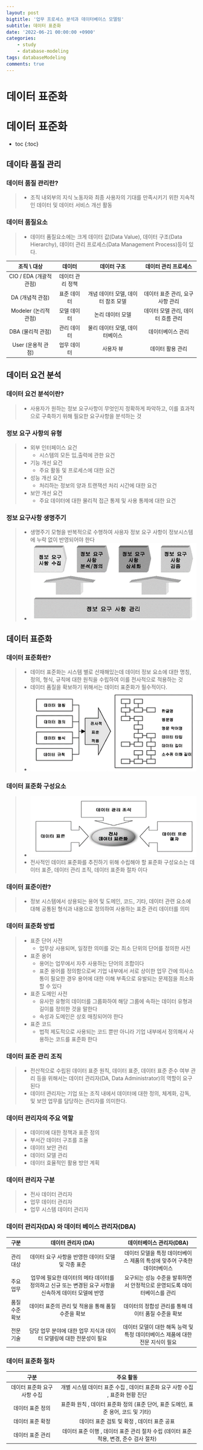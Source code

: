 ```yaml
---
layout: post
bigtitle: '업무 프로세스 분석과 데이터베이스 모델링'
subtitle: 데이터 표준화
date: '2022-06-21 00:00:00 +0900'
categories:
    - study
    - database-modeling
tags: databaseModeling
comments: true
---
```


# 데이터 표준화

# 데이터 표준화
* toc
{:toc}

## 데이타 품질 관리

### 데이터 품질 관리란?
> + 조직 내외부의 지식 노동자와 최종 사용자의 기대를 만족시키기 위한 지속적인 데이터 및 데이터 서비스 개선 활동

### 데이터 품질요소
> + 데이터 품질요소에는 크게 데이터 값(Data Value), 데이터 구조(Data Hierarchy), 데이터 관리 프로세스(Data Management Process)등이 있다.

|             조직    \    대상           |          데이터         |                   데이터 구조                  |             데이터 관리     프로세스           |  
|:---------------------------------------:|:-----------------------:|:----------------------------------------------:|:----------------------------------------------:|
|     CIO   / EDA      (개괄적   관점)    |     데이터 관리 정책    |                                                |                                                |
|        DA         (개념적   관점)       |        표준 데이터      |     개념 데이터 모델,     데이터   참조 모델    |      데이터 표준 관리,     요구   사항 관리     |
|       Modeler      (논리적   관점)      |        모델 데이터      |                 논리 데이터 모델               |     데이터 모델 관리,     데이터   흐름 관리    |
|         DBA      (물리적   관점)        |        관리 데이터      |        물리 데이터 모델,     데이터베이스       |                데이터베이스 관리               |
|         User      (운용적   관점)       |        업무 데이터      |                    사용자 뷰                   |                 데이터 활용 관리               |


## 데이터 요건 분석

### 데이터 요건 분석이란?
> + 사용자가 원하는 정보 요구사항이 무엇인지 정확하게 파악하고, 이를 효과적으로 구축하기 위해 필요한 요구사항을 분석하는 것

### 정보 요구 사항의 유형
> + 외부 인터페이스 요건
>   + 시스템의 모든 입,출력에 관한 요건
> + 기능 개선 요건
>   + 주요 활동 및 프로세스에 대한 요건
> + 성능 개선 요건
>   + 처리하는 정보의 양과 트랜잭션 처리 시간에 대한 요건
> + 보안 개선 요건
>   + 주요 데이터에 대한 물리적 접근 통제 및 사용 통제에 대한 요건

### 정보 요구사항 생명주기
> + 생명주기 모형을 반복적으로 수행하여 사용자 정보 요구 사항이 정보시스템에 누락 없이 반영되어야 한다
> + ![예제](/assets/img/database-modeling/InformationRequirementsIifecycle.png)

## 데이터 표준화

### 데이터 표준화란?
> + 데이터 표준화는 시스템 별로 산재해있는데 데이터 정보 요소에 대한 명칭, 정의, 형식, 규칙에 대한 원칙을 수립하여 이를 전사적으로 적용하는 것
> + 데이터 품질을 확보하기 위해서는 데이터 표준화가 필수적이다.
> + ![예제](/assets/img/database-modeling/DataStandardization.png)

### 데이터 표준화 구성요소
> + ![예제](/assets/img/database-modeling/DataStandardizationComponents.png)
> + 전사적인 데이터 표준화를 추진하기 위해 수립해야 할 표준화 구성요소는 데이터 표준, 데이터 관리 조직, 데이터 표준화 절차 이다

### 데이터 표준이란?
> + 정보 시스템에서 상용되는 용어 및 도메인, 코드, 기타, 데이터 관련 요소에 대해 공통된 형식과 내용으로 정의하여 사용하는 표준 관리 데이터를 의미

### 데이터 표준화 방법
> + 표준 단어 사전
>   + 업무상 사용되며, 일정한 의미를 갖는 최소 단위의 단어를 정의한 사전
> + 표준 용어
>   + 용어는 업무에서 자주 사용하는 단어의 조합이다
>   + 표준 용어를 정의함으로써 기업 내부에서 서로 상이한 업무 간에 의사소통이 필요한 경우 용어에 대한 이해 부족으로 유발되는 문제점을 최소화 할 수 있다
> + 표준 도메인 사전
>   + 유사한 유형의 데이터를 그룹화하여 해당 그룹에 속하는 데이터 유형과 길이를 정의한 것을 말한다
>   + 속성과 도메인은 상호 매칭되어야 한다
> + 표준 코드
>   + 법적 제도적으로 사용되는 코드 뿐만 아니라 기업 내부에서 정의해서 사용하는 코드를 표준화 한다

### 데이터 표준 관리 조직
> + 전산적으로 수립된 데이터 표준 원칙, 데이터 표준, 데이터 표준 준수 여부 관리 등을 위해서는 데이터 관리자(DA, Data Administrator)의 역할이 요구된다
> + 데이터 관리자는 기업 또는 조직 내에서 데이터에 대한 정의, 체계화, 감독, 및 보안 업무를 담당하는 관리자를 의미한다.

### 데이터 관리자의 주요 역할
> + 데이터에 대한 정책과 표준 정의
> + 부서간 데이터 구조를 조율
> + 데이터 보안 관리
> + 데이터 모델 관리
> + 데이터 효율적인 활용 방안 계획

### 데이터 관리자 구분
> + 전사 데이터 관리자
> + 업무 데이터 관리자
> + 업무 시스템 데이터 관리자

### 데이터 관리자(DA) 와 데이터 베이스 관리자(DBA)

|            구분          |                                              데이터   관리자     (DA)                                             |                                 데이터베이스   관리자(DBA)                                |
|:------------------------:|:-----------------------------------------------------------------------------------------------------------------:|:-----------------------------------------------------------------------------------------:|
|     관리대상             |     데이터   요구 사항을 반영한 데이터 모델 및 각종 표준                                                          |     데이터   모델을 특정 데이터베이스 제품의 특성에 맞추어 구축한 데이터베이스            |
|     주요업무             |     업무에   필요한 데이터의 메타 데이터를 정의하고 신규 또는 변경된 요구 사항을 신속하게 데이터 모델에 반영    |     요구되는   성능 수준을 발휘하면서 안정적으로 운영되도록 데이터베이스를 관리           |
|     품질수준     확보    |     데이터   표준의 관리 및 적용을 통해 품질 수준을 확보                                                          |     데이터의   정합성 관리를 통해 데이터 품질 수준을 확보                                 |
|     전문기술             |     담당   업무 분야에 대한 업무 지식과 데이터 모델링에 대한 전문성이 필요                                        |     데이터   모델이 대한 해독 능력 및   특정 데이터베이스 제품에 대한 전문 지식이 필요    |


### 데이터 표준화 절차

|                     구분                   |                                                      주요   활동                                                    |
|:------------------------------------------:|:-------------------------------------------------------------------------------------------------------------------:|
|     데이터   표준화 요구 사항      수집    |      개별   시스템 데이터 표준 수집     , 데이터   표준화 요구 사항 수집     , 표준화   현황 진단                  |
|     데이터   표준 정의                     |      표준화   원칙     , 데이터   표준화 정의       (표준 단어, 표준   도메인,   표준   용어,   코드   및 기타)    |
|     데이터   표준 확정                     |      데이터   표준 검토 및 확정     , 데이터   표준 공표                                                           |
|     데이터   표준 관리                     |      데이터   표준 이행     , 데이터   표준 관리 절차 수립        (데이터 표준 적용, 변경, 준수   검사 절차)       |

